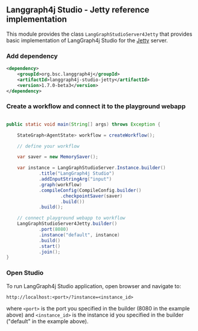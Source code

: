## Langgraph4j Studio - Jetty reference implementation

This module provides the class `LangGraphStudioServer4Jetty` that provides basic implementation of LangGraph4j Studio for the [Jetty] server.

### Add dependency

```xml
<dependency>
    <groupId>org.bsc.langgraph4j</groupId>
    <artifactId>langgraph4j-studio-jetty</artifactId>
    <version>1.7.0-beta3</version>
</dependency>
```

### Create a workflow and connect it to the playground webapp

```java

public static void main(String[] args) throws Exception {

    StateGraph<AgentState> workflow = createWorkflow(); 

    // define your workflow

    var saver = new MemorySaver();

    var instance = LangGraphStudioServer.Instance.builder()
            .title("LangGraph4j Studio")
            .addInputStringArg("input")
            .graph(workflow)
            .compileConfig(CompileConfig.builder()
                    .checkpointSaver(saver)
                    .build())
            .build();

    // connect playground webapp to workflow
    LangGraphStudioServer4Jetty.builder()
            .port(8080)
            .instance("default", instance)
            .build()
            .start()
            .join();
}
```

### Open Studio

To run LangGraph4j Studio application, open browser and navigate to:

```
http://localhost:<port>/?instance=<instance_id>
```

where `<port>` is the port you specified in the builder (8080 in the example above) and `<instance_id>` is the instance id you specified in the builder ("default" in the example above).


[Jetty]: https://www.eclipse.org/jetty/